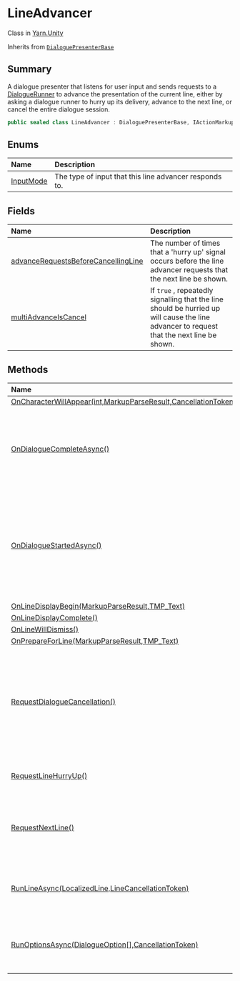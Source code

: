 # LineAdvancer

Class in [Yarn.Unity](/docs/api/csharp/yarn.unity.md)

Inherits from [`DialoguePresenterBase`](/docs/api/csharp/yarn.unity.dialoguepresenterbase.md)

## Summary


A dialogue presenter that listens for user input and sends requests to a  [DialogueRunner](yarn.unity.dialoguerunner.md)  to advance the presentation of the current line,
either by asking a dialogue runner to hurry up its delivery, advance to
the next line, or cancel the entire dialogue session.


```csharp
public sealed class LineAdvancer : DialoguePresenterBase, IActionMarkupHandler
```

## Enums

|Name|Description|
|:---|:---|
|[InputMode](/docs/api/csharp/yarn.unity.lineadvancer.inputmode.md)|The type of input that this line advancer responds to.|

## Fields

|Name|Description|
|:---|:---|
|[advanceRequestsBeforeCancellingLine](/docs/api/csharp/yarn.unity.lineadvancer.advancerequestsbeforecancellingline.md)|The number of times that a 'hurry up' signal occurs before the line advancer requests that the next line be shown.|
|[multiAdvanceIsCancel](/docs/api/csharp/yarn.unity.lineadvancer.multiadvanceiscancel.md)|If  `true` , repeatedly signalling that the line should be hurried up will cause the line advancer to request that the next line be shown.|

## Methods

|Name|Description|
|:---|:---|
|[OnCharacterWillAppear(int,MarkupParseResult,CancellationToken)](/docs/api/csharp/yarn.unity.lineadvancer.oncharacterwillappear.md)||
|[OnDialogueCompleteAsync()](/docs/api/csharp/yarn.unity.lineadvancer.ondialoguecompleteasync.md)|Called by a dialogue runner when dialogue ends to remove the input action handlers.|
|[OnDialogueStartedAsync()](/docs/api/csharp/yarn.unity.lineadvancer.ondialoguestartedasync.md)|Called by a dialogue runner when dialogue starts to add input action handlers for advancing the line.|
|[OnLineDisplayBegin(MarkupParseResult,TMP_Text)](/docs/api/csharp/yarn.unity.lineadvancer.onlinedisplaybegin.md)||
|[OnLineDisplayComplete()](/docs/api/csharp/yarn.unity.lineadvancer.onlinedisplaycomplete.md)||
|[OnLineWillDismiss()](/docs/api/csharp/yarn.unity.lineadvancer.onlinewilldismiss.md)||
|[OnPrepareForLine(MarkupParseResult,TMP_Text)](/docs/api/csharp/yarn.unity.lineadvancer.onprepareforline.md)||
|[RequestDialogueCancellation()](/docs/api/csharp/yarn.unity.lineadvancer.requestdialoguecancellation.md)|Requests that the dialogue runner to instruct all line views to dismiss their content, and then stops the dialogue.|
|[RequestLineHurryUp()](/docs/api/csharp/yarn.unity.lineadvancer.requestlinehurryup.md)|Requests that the line be hurried up.|
|[RequestNextLine()](/docs/api/csharp/yarn.unity.lineadvancer.requestnextline.md)|Requests that the dialogue runner proceeds to the next line.|
|[RunLineAsync(LocalizedLine,LineCancellationToken)](/docs/api/csharp/yarn.unity.lineadvancer.runlineasync.md)|Called by a dialogue view to signal that a line is running.|
|[RunOptionsAsync(DialogueOption[],CancellationToken)](/docs/api/csharp/yarn.unity.lineadvancer.runoptionsasync.md)|Called by a dialogue view to signal that options are running.|

